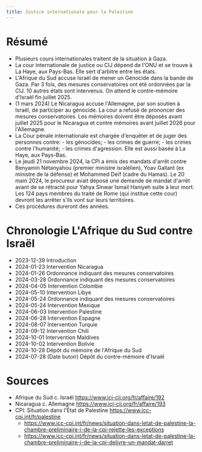 ```yaml
---
title: Justice internationale pour la Palestine
---
```


# Résumé

- Plusieurs cours internationales traitent de la situation à Gaza.
- La cour internationale de justice ou CIJ dépend de l'ONU et se trouve à La
  Haye, aux Pays-Bas. Elle sert d'arbitre entre les états.
- L'Afrique du Sud accuse Israël de mener un Génocide dans la bande de Gaza. Par
  3 fois, des mesures conservatoires ont été ordonnées par la CIJ. 10 autres
  états sont intervenus. On attend le contre-mémoire d'Israël fin juillet 2025.
- (1 mars 2024) Le Nicaragua accuse l'Allemagne, par son soutien à Israël, de
  participer au génocide. La cour a refusé de prononcer des mesures
  conservatoires. Les mémoires doivent être déposés avant juillet 2025 pour le
  Nicaragua et contre mémoires avant juillet 2026 pour l'Allemagne.
- La Cour pénale internationale est chargée d'enquêter et de juger des personnes
  contre: - les génocides; - les crimes de guerre; - les crimes contre
  l'humanité; - les crimes d'agression. Elle est aussi basée à La Haye, aux
  Pays-Bas.
- Le jeudi 21 novembre 2024, la CPI a émis des mandats d'arrêt contre Benyamin
  Nétanyahou (premier ministre isralélien), Yoav Gallant (ex ministre de la
  défense) et Mohammed Deïf (cadre du Hamas). Le 20 main 2024, le procureur
  avait déposé une demande de mandat d'arrêt avant de se rétracté pour Yahya
  Sinwar Ismail Haniyeh suite à leur mort. Les 124 pays membres du traité de
  Rome (qui institue cette cour) devront les arrêter s'ils vont sur leurs
  territoires.
- Ces procédures dureront des années.

# Chronologie L'Afrique du Sud contre Israël

- 2023-12-39 Introduction
- 2024-01-23 Intervention Nicaragua
- 2024-01-26 Ordonnance indiquant des mesures conservatoires
- 2024-03-28 Ordonnance indiquant des mesures conservatoires
- 2024-04-05 Intervention Colombie
- 2024-05-10 Intervention Libye
- 2024-05-24 Ordonnance indiquant des mesures conservatoires
- 2024-05-24 Intervention Mexique
- 2024-06-03 Intervention Palestine
- 2024-06-28 Intervention Espagne
- 2024-08-07 Intervention Turquie
- 2024-09-12 Intervention Chili
- 2024-10-01 Intervention Maldives
- 2024-10-02 Intervention Bolivie
- 2024-10-28 Dépôt du mémoire de l'Afrique du Sud
- 2024-07-28 (Date butoir) Dépôt du contre-mémoire d'Israël

# Sources

- Afrique du Sud c. Israël <https://www.icj-cij.org/fr/affaire/192>
- Nicaragua c. Allemagne <https://www.icj-cij.org/fr/affaire/193>
- CPI: Situation dans l'État de Palestine <https://www.icc-cpi.int/fr/palestine>
  - <https://www.icc-cpi.int/fr/news/situation-dans-letat-de-palestine-la-chambre-preliminaire-i-de-la-cpi-rejette-les-exceptions>
  - <https://www.icc-cpi.int/fr/news/situation-dans-letat-de-palestine-la-chambre-preliminaire-i-de-la-cpi-delivre-un-mandat-darret>
